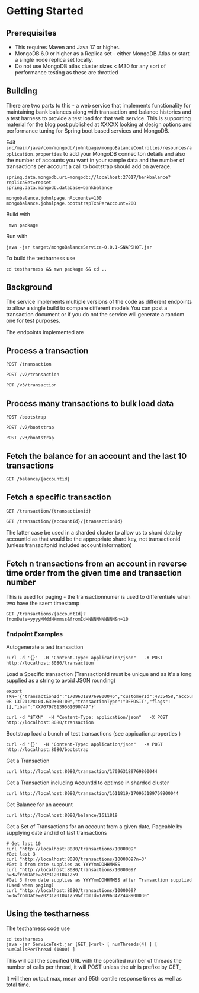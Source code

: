 # Getting Started

## Prerequisites

* This requires Maven and Java 17 or higher.
* MongoDB 6.0 or higher as a Replica set - either MongoDB Atlas or start a single node replica set locally.
* Do not use MongoDB atlas cluster sizes < M30 for any sort of performance testing as these are throttled

## Building

There are two parts to this - a web service that implements functionality for maintaining bank balances along with transaction and balance histories and a test harness to provide a test load for that web service. This is supporting material for the blog post published at XXXXX looking at design options and performance tuning for Spring boot based services and MongoDB.

Edit `src/main/java/com/mongodb/johnlpage/mongoBalanceControlles/resources/application.properties` to add your MongoDB conneciton details and also the number of accounts you want in your sample data and the number of transactions per account a call to bootstrap should add on average.
``` 
spring.data.mongodb.uri=mongodb://localhost:27017/bankbalance?replicaSet=repset
spring.data.mongodb.database=bankbalance

mongobalance.johnlpage.nAccounts=100
mongobalance.johnlpage.bootstrapTxnPerAccount=200
```

Build with 

```
 mvn package 
```

Run with 

```
java -jar target/mongoBalanceService-0.0.1-SNAPSHOT.jar
```

To build the testharness use

```
cd testharness && mvn package && cd ..
```

## Background

The service implements multiple versions of the code as different endpoints to allow a single build to compare different models
You can post a transaction document or if you do not the service will generate a random one for test purposes.

The endpoints implemented are

Process a transaction
-----------------

`POST /transaction`

`POST /v2/transaction`

`POT /v3/transaction`

Process many transactions to bulk load data
----------------------------------------

`POST /bootstrap`

`POST /v2/bootstrap`

`POST /v3/bootstrap`

Fetch the balance for an account and the last 10 transactions
---------------------------------------------------------------
`GET /balance/{accountid}`

Fetch a specific transaction
------------------------------

`GET /transaction/{transactionid}`

`GET /transaction/{accountId}/{transactionId}`

The latter case  be used in a sharded cluster to allow us to shard data by accountId as that would be 
the appropriate shard key, not transactionid (unless transacitonid included account information)

Fetch n transactions from an account in reverse time order from the given time and transaction number
--------------------

This is used for paging - the transactionnumer is used to differentiate when two have the saem timestamp

`GET /transactions/{accountId}?fromDate=yyyyMMddHHmmss&fromId=NNNNNNNNNN&n=10`


### Endpoint Examples

Autogenerate a test transaction

```
curl -d '{}'  -H "Content-Type: application/json"   -X POST http://localhost:8080/transaction
```

Load a Specific transaction (TransactionId must be unique and as it's a long supplied as a string to avoid JSON rounding)

```
export TXN='{"transactionId":"170963189769800046","customerId":4835458,"accountId":1611819,"reference":"","ammount":122.60,"transactionDate":"2016-08-13T21:28:04.639+00:00","transactionType":"DEPOSIT","flags":[],"iban":"XX707976139561090747"}'

curl -d "$TXN"  -H "Content-Type: application/json"   -X POST http://localhost:8080/transaction
```


Bootstrap load a bunch of test transactions (see appication.properties )

```
curl -d '{}'  -H "Content-Type: application/json"   -X POST http://localhost:8080/bootstrap
```



Get a Transaction

```
curl http://localhost:8080/transaction/170963189769800044
```

Get a Transaction including AcountId to optimse in sharded cluster


```
curl http://localhost:8080/transaction/1611819/170963189769800044
```

Get Balance for an account

```
curl http://localhost:8080/balance/1611819
```

Get a Set of Transactions for an account from a given date,
Pageable by supplying date and id of last transactions

```
# Get last 10
curl "http://localhost:8080/transactions/1000009"
#Get last 3
curl "http://localhost:8080/transactions/1000009?n=3"
#Get 3 from date supplies as YYYYmmDDHHMMSS
curl "http://localhost:8080/transactions/1000009?n=3&fromDate=20231201041259
#Get 3 from date supplies as YYYYmmDDHHMMSS after Transaction supplied (Used when paging)
curl "http://localhost:8080/transactions/1000009?n=3&fromDate=20231201041259&fromId=170963472448900030"
```

## Using the testharness

The testharness code use 

```
cd testharness
java -jar ServiceText.jar [GET_]<url> [ numThreads(4) ] [ numCallsPerThread (1000) ]
```

This will call the specified URL with the specified number of threads the number of calls per thread, it will POST unless the ulr is prefixe by GET_

It will then output max, mean and 95th centile response times as well as total time.

